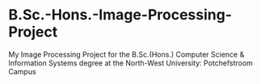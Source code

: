 # B.Sc.-Hons.-Image-Processing-Project
My Image Processing Project for the B.Sc.(Hons.) Computer Science &amp; Information Systems degree at the North-West University: Potchefstroom Campus
